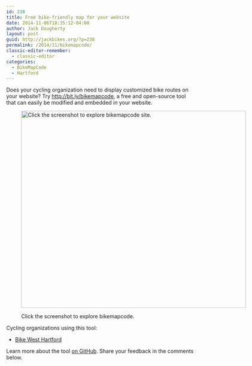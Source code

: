 ```yaml
---
id: 238
title: Free bike-friendly map for your website
date: 2014-11-06T18:35:12-04:00
author: Jack Dougherty
layout: post
guid: http://jackbikes.org/?p=238
permalink: /2014/11/bikemapcode/
classic-editor-remember:
  - classic-editor
categories:
  - BikeMapCode
  - Hartford
---
```

Does your cycling organization need to display customized bike routes on your website? Try <a href="http://bit.ly/bikemapcode" target="_blank">http://bit.ly/bikemapcode</a>, a free and open-source tool that can easily be modified and embedded in your website.<figure id="attachment_243" aria-describedby="caption-attachment-243" style="width: 600px" class="wp-caption aligncenter">

[<img class="size-full wp-image-243" src="http://jackbikes.org/wp-content/uploads/2014/12/bikemapcode-screenshot.png" alt="Click the screenshot to explore bikemapcode site." width="600" height="527" srcset="https://jackbikes.org/wp-content/uploads/2014/12/bikemapcode-screenshot.png 600w, https://jackbikes.org/wp-content/uploads/2014/12/bikemapcode-screenshot-300x263.png 300w" sizes="(max-width: 600px) 100vw, 600px" />](http://jackdougherty.github.io/bikemapcode)<figcaption id="caption-attachment-243" class="wp-caption-text">Click the screenshot to explore bikemapcode.</figcaption></figure>

Cycling organizations using this tool:

  * <a href="http://www.bikewesthartford.org/interactive-map.html" target="_blank">Bike West Hartford</a>

Learn more about the tool <a href="https://github.com/JackDougherty/bikemapcode#bikemapcode" target="_blank">on GitHub</a>. Share your feedback in the comments below.
